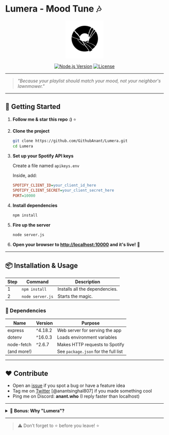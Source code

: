 # Lumera - Mood Tune 🎶

<p align="center">
  <img src="assets/lumera.png" alt="Lumera Logo" width="120"/>
</p>

<p align="center">
  <a href="https://nodejs.org/"><img src="https://img.shields.io/badge/Node.js-18.x-green?logo=node.js" alt="Node.js Version"></a>
  <a href="#"><img src="https://img.shields.io/badge/license-MIT-blue" alt="License"></a>
</p>

---

> _"Because your playlist should match your mood, not your neighbor's lawnmower."_

---

## 🚀 Getting Started

1. **Follow me & star this repo :)** ⭐️  
2. **Clone the project**  
   ```bash
   git clone https://github.com/GithubAnant/Lumera.git
   cd Lumera
   ```
3. **Set up your Spotify API keys**

   Create a file named `apikeys.env`

   Inside, add:

   ```ini
   SPOTIFY_CLIENT_ID=your_client_id_here
   SPOTIFY_CLIENT_SECRET=your_client_secret_here
   PORT=10000 
   ```

4. **Install dependencies**
   ```bash
   npm install
   ```

5. **Fire up the server**
   ```bash
   node server.js
   ```

6. **Open your browser to [http://localhost:10000](http://localhost:10000) and it's live!** 🌟

---

## 📦 Installation & Usage

| Step | Command | Description |
|------|---------|-------------|
| 1 | `npm install` | Installs all the dependencies. |
| 2 | `node server.js` | Starts the magic. |

### 🧩 Dependencies

| Name                | Version   | Purpose                                  |
|---------------------|-----------|------------------------------------------|
| express             | ^4.18.2   | Web server for serving the app           |
| dotenv              | ^16.0.3   | Loads environment variables              |
| node-fetch          | ^2.6.7    | Makes HTTP requests to Spotify           |
| (and more!)         |           | See `package.json` for the full list     |


---

## ❤️ Contribute

- Open an [issue](https://github.com/GithubAnant/Lumera/issues) if you spot a bug or have a feature idea
- Tag me on [Twitter](https://twitter.com/anantsinghal807) [@anantsinghal807] if you made something cool
- Ping me on Discord: **anant.who** (I reply faster than localhost)


---

<details>
<summary>🎁 <b>Bonus: Why "Lumera"?</b></summary>

Because "Spotify Mood Thingy" was already taken. Plus, "Lumera" sounds cool. 

</details>

---

> ⚠️ Don’t forget to ⭐️ before you leave! ⭐️ 